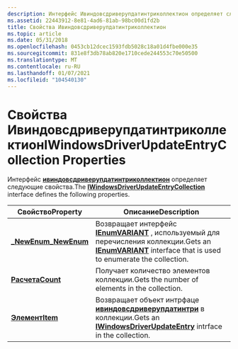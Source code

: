 ```yaml
---
description: Интерфейс Ивиндовсдриверупдатинтриколлектион определяет следующие свойства.
ms.assetid: 22443912-8e81-4ad6-81ab-98bc00d1fd2b
title: Свойства Ивиндовсдриверупдатинтриколлектион
ms.topic: article
ms.date: 05/31/2018
ms.openlocfilehash: 0453cb12dcec1593fdb5028c18a01d4fbe000e35
ms.sourcegitcommit: 831e8f3db78ab820e1710cede244553c70e50500
ms.translationtype: MT
ms.contentlocale: ru-RU
ms.lasthandoff: 01/07/2021
ms.locfileid: "104540130"
---
```

# <a name="iwindowsdriverupdateentrycollection-properties"></a><span data-ttu-id="604df-103">Свойства Ивиндовсдриверупдатинтриколлектион</span><span class="sxs-lookup"><span data-stu-id="604df-103">IWindowsDriverUpdateEntryCollection Properties</span></span>

<span data-ttu-id="604df-104">Интерфейс [**ивиндовсдриверупдатинтриколлектион**](/windows/desktop/api/Wuapi/nn-wuapi-iwindowsdriverupdateentrycollection) определяет следующие свойства.</span><span class="sxs-lookup"><span data-stu-id="604df-104">The [**IWindowsDriverUpdateEntryCollection**](/windows/desktop/api/Wuapi/nn-wuapi-iwindowsdriverupdateentrycollection) interface defines the following properties.</span></span>



| <span data-ttu-id="604df-105">Свойство</span><span class="sxs-lookup"><span data-stu-id="604df-105">Property</span></span>                                                          | <span data-ttu-id="604df-106">Описание</span><span class="sxs-lookup"><span data-stu-id="604df-106">Description</span></span>                                                                                                          |
|-------------------------------------------------------------------|----------------------------------------------------------------------------------------------------------------------|
| [<span data-ttu-id="604df-107">**\_NewEnum**</span><span class="sxs-lookup"><span data-stu-id="604df-107">**\_NewEnum**</span></span>](/windows/desktop/api/Wuapi/nf-wuapi-iwindowsdriverupdateentrycollection-get__newenum) | <span data-ttu-id="604df-108">Возвращает интерфейс [**IEnumVARIANT**](/windows/win32/api/oaidl/nn-oaidl-ienumvariant) , используемый для перечисления коллекции.</span><span class="sxs-lookup"><span data-stu-id="604df-108">Gets an [**IEnumVARIANT**](/windows/win32/api/oaidl/nn-oaidl-ienumvariant) interface that is used to enumerate the collection.</span></span> |
| [<span data-ttu-id="604df-109">**Расчета**</span><span class="sxs-lookup"><span data-stu-id="604df-109">**Count**</span></span>](/windows/desktop/api/Wuapi/nf-wuapi-iwindowsdriverupdateentrycollection-get_count)        | <span data-ttu-id="604df-110">Получает количество элементов коллекции.</span><span class="sxs-lookup"><span data-stu-id="604df-110">Gets the number of elements in the collection.</span></span>                                                                       |
| [<span data-ttu-id="604df-111">**Элемент**</span><span class="sxs-lookup"><span data-stu-id="604df-111">**Item**</span></span>](/windows/desktop/api/Wuapi/nf-wuapi-iwindowsdriverupdateentrycollection-get_item)          | <span data-ttu-id="604df-112">Возвращает объект интрфаце [**ивиндовсдриверупдатинтри**](/windows/desktop/api/Wuapi/nn-wuapi-iwindowsdriverupdateentry) в коллекции.</span><span class="sxs-lookup"><span data-stu-id="604df-112">Gets an [**IWindowsDriverUpdateEntry**](/windows/desktop/api/Wuapi/nn-wuapi-iwindowsdriverupdateentry) intrface in the collection.</span></span>                   |



 

 

 
